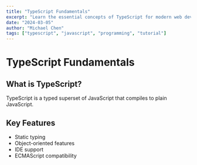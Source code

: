 ```yaml
---
title: "TypeScript Fundamentals"
excerpt: "Learn the essential concepts of TypeScript for modern web development"
date: "2024-03-05"
author: "Michael Chen"
tags: ["typescript", "javascript", "programming", "tutorial"]
---
```


# TypeScript Fundamentals

## What is TypeScript?

TypeScript is a typed superset of JavaScript that compiles to plain JavaScript.

## Key Features

- Static typing
- Object-oriented features
- IDE support
- ECMAScript compatibility